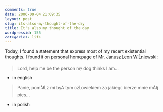 ```yaml
---
comments: true
date: 2006-09-04 21:09:35
layout: post
slug: its-also-my-thought-of-the-day
title: It's also my thought of the day
wordpressid: 155
categories: life
---
```



Today, I found a statement that express most of my recent existential thoughts. I found it on personal homepage of Mr. [Janusz Leon WiĹniewski](http://www.wisniewski.net):








> Lord, help me be the person my dog thinks I am...


- in english








> Panie, pomĂłĹź mi byÄ tym czĹowiekiem za jakiego bierze mnie mĂłj pies...


- in polish




